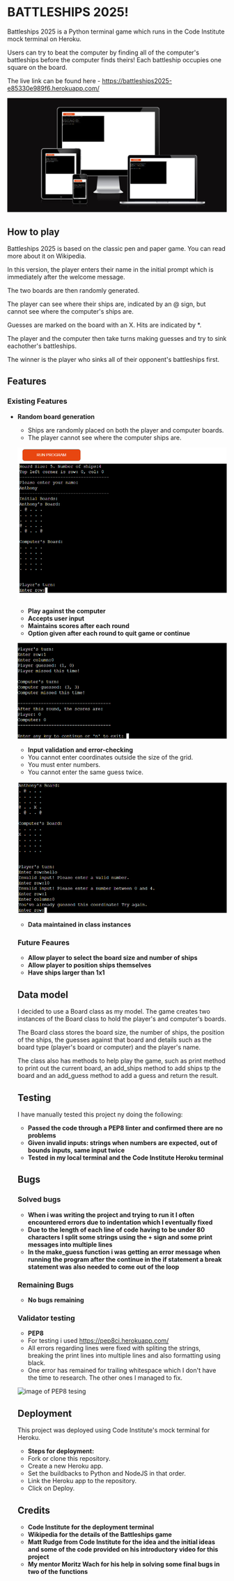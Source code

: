 # BATTLESHIPS 2025!

Battleships 2025 is a Python terminal game which runs in the Code Institute mock terminal on Heroku.

Users can try to beat the computer by finding all of the computer's battleships before the computer finds theirs! Each battleship occupies one square on the board.

The live link can be found here - https://battleships2025-e85330e989f6.herokuapp.com/

![game preview on all different screen sizes](/assets/images/am_i_responsive.png)

## How to play

Battleships 2025 is based on the classic pen and paper game. You can read more about it on Wikipedia.

In this version, the player enters their name in the initial prompt which is immediately after the welcome message.

The two boards are then randomly generated.

The player can see where their ships are, indicated by an @ sign, but cannot see where the computer's ships are.

Guesses are marked on the board with an X. Hits are indicated by *.

The player and the computer then take turns making guesses and try to sink eachother's battleships.

The winner is the player who sinks all of their opponent's battleships first.

## Features

### Existing Features

- __Random board generation__

  - Ships are randomly placed on both the player and computer boards.
  - The player cannot see where the computer ships are.

  ![image of random boards generated](/assets/images/random_boards.png)

  - __Play against the computer__
  - __Accepts user input__
  - __Maintains scores after each round__
  - __Option given after each round to quit game or continue__

  ![image of a completed round by player and computer](/assets/images/round_image.png)

  - __Input validation and error-checking__
   - You cannot enter coordinates outside the size of the grid.
   - You must enter numbers.
   - You cannot enter the same guess twice.

   ![image of input validation](/assets/images/input_validation.png)

   - __Data maintained in class instances__

   ### Future Feaures

   - __Allow player to select the board size and number of ships__
   - __Allow player to position ships themselves__
   - __Have ships larger than 1x1__

   ## Data model

   I decided to use a Board class as my model. The game creates two instances of the Board class to hold the player's and computer's boards.

   The Board class stores the board size, the number of ships, the position of the ships, the guesses against that board and details such as the board type (player's board or computer) and the player's name.

   The class also has methods to help play the game, such as print method to print out the current board, an add_ships method to add ships tp the board and an add_guess method to add a guess and return the result.

   ## Testing

   I have manually tested this project ny doing the following:

   - __Passed the code through a PEP8 linter and confirmed there are no problems__
   - __Given invalid inputs: strings when numbers are expected, out of bounds inputs, same input twice__
   - __Tested in my local terminal and the Code Institute Heroku terminal__

   ## Bugs

   ### Solved bugs

   - __When i was writing the project and trying to run it I often encountered errors due to indentation which I eventually fixed__
   - __Due to the length of each line of code having to be under 80 characters I split some strings using the + sign and some print messages into multiple lines__
   - __In the make_guess function i was getting an error message when running the program after the continue in the if statement a break statement was also needed to come out of the loop__

   ### Remaining Bugs

   - __No bugs remaining__

   ### Validator testing

   - __PEP8__
    - For testing i used https://pep8ci.herokuapp.com/
    - All errors regarding lines were fixed with spliting the strings, breaking the print lines into multiple lines and also formatting using black.
    - One error has remained for trailing whitespace which I don't have the time to research. The other ones I managed to fix.

    ![image of PEP8 tesing](/assets/images/pep8_testing.png)

    ## Deployment

    This project was deployed using Code Institute's mock terminal for Heroku.

    - __Steps for deployment:__
     - Fork or clone this repository.
     - Create a new Heroku app.
     - Set the buildbacks to Python and NodeJS in that order.
     - Link the Heroku app to the repository.
     - Click on Deploy.

     ## Credits

     - __Code Institute for the deployment terminal__
     - __Wikipedia for the details of the Battleships game__
     - __Matt Rudge from Code Institute for the idea and the initial ideas and some of the code provided on his introductory video for this project__
     - __My mentor Moritz Wach for his help in solving some final bugs in two of the functions__
     








